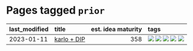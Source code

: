 # Pages tagged `prior`

|last_modified|title|est. idea maturity|tags
|:---|:---|---:|:---|
|2023-01-11|[karlo + DIP](../karlo-dip.md)|358|[![](https://img.shields.io/badge/tag-deepimageprior-1743a)](../tags/deepimageprior.md) [![](https://img.shields.io/badge/tag-experimental-eac1b9)](../tags/experimental.md) [![](https://img.shields.io/badge/tag-imagegeneration-c92725)](../tags/imagegeneration.md) [![](https://img.shields.io/badge/tag-prior-43d799)](../tags/prior.md) [![](https://img.shields.io/badge/tag-wip-96f021)](../tags/wip.md)|
